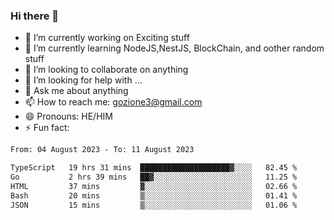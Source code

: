 ### Hi there 👋

<!--
**charlieScript/charlieScript** is a ✨ _special_ ✨ repository because its `README.md` (this file) appears on your GitHub profile.

Here are some ideas to get you started: -->

- 🔭 I’m currently working on Exciting stuff
- 🌱 I’m currently learning NodeJS,NestJS, BlockChain, and oother random stuff
- 👯 I’m looking to collaborate on anything
- 🤔 I’m looking for help with ...
- 💬 Ask me about anything
- 📫 How to reach me: gozione3@gmail.com
- 😄 Pronouns: HE/HIM
- ⚡ Fun fact: 
<!--START_SECTION:waka-->

```txt
From: 04 August 2023 - To: 11 August 2023

TypeScript   19 hrs 31 mins  ████████████████████▓░░░░   82.45 %
Go           2 hrs 39 mins   ██▓░░░░░░░░░░░░░░░░░░░░░░   11.25 %
HTML         37 mins         ▓░░░░░░░░░░░░░░░░░░░░░░░░   02.66 %
Bash         20 mins         ▒░░░░░░░░░░░░░░░░░░░░░░░░   01.41 %
JSON         15 mins         ▒░░░░░░░░░░░░░░░░░░░░░░░░   01.06 %
```

<!--END_SECTION:waka-->
